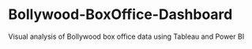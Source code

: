 # Bollywood-BoxOffice-Dashboard
Visual analysis of Bollywood box office data using Tableau and Power BI
